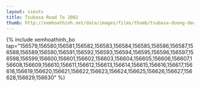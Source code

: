 ```yaml
---
layout: sieutv
title: Tsubasa Road To 2002
thumb: http://xemhoathinh.net/data/images/films/thumb/tsubasa-duong-den-world-cup-tsubasa-road-to-2002-2002.jpg
---
```

{% include xemhoathinh_bo tap="156579,156580,156581,156582,156583,156584,156585,156586,156587,156588,156589,156590,156591,156592,156593,156594,156595,156596,156597,156598,156599,156600,156601,156602,156603,156604,156605,156606,156607,156608,156609,156610,156611,156612,156613,156614,156615,156616,156617,156618,156619,156620,156621,156622,156623,156624,156625,156626,156627,156628,156629,156630" %} 
